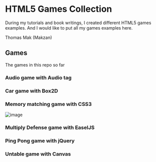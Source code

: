 # HTML5 Games Collection

During my tutorials and book writings, I created different HTML5 games examples. And I would like to put all my games examples here.

Thomas Mak (Makzan)

## Games

The games in this repo so far

### Audio game with Audio tag

### Car game with Box2D

### Memory matching game with CSS3

![image](http://makzan.github.com/HTML5-Games-Examples/images/css-matching-screen.png)

### Multiply Defense game with EaselJS

### Ping Pong game with jQuery

### Untable game with Canvas

